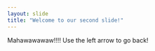 ```yaml
---
layout: slide
title: "Welcome to our second slide!"
---
```

Mahawawawaw!!!!
Use the left arrow to go back!
